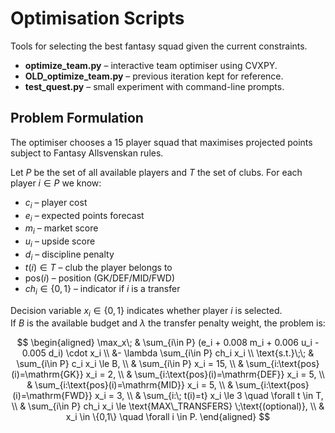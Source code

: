 <!-- MathJax setup for GitHub Pages rendering -->
<script type="text/javascript"
  async
  src="https://cdnjs.cloudflare.com/ajax/libs/mathjax/3.2.2/es5/tex-mml-chtml.js">
</script>

# Optimisation Scripts

Tools for selecting the best fantasy squad given the current constraints.

- **optimize_team.py** – interactive team optimiser using CVXPY.
- **OLD_optimize_team.py** – previous iteration kept for reference.
- **test_quest.py** – small experiment with command-line prompts.

## Problem Formulation

The optimiser chooses a 15 player squad that maximises projected points subject
to Fantasy Allsvenskan rules.

Let $P$ be the set of all available players and $T$ the set of clubs. For each
player $i \in P$ we know:

- $c_i$ – player cost  
- $e_i$ – expected points forecast  
- $m_i$ – market score  
- $u_i$ – upside score  
- $d_i$ – discipline penalty  
- $t(i) \in T$ – club the player belongs to  
- $\text{pos}(i)$ – position (GK/DEF/MID/FWD)  
- $ch_i \in \{0,1\}$ – indicator if $i$ is a transfer  

Decision variable $x_i \in \{0,1\}$ indicates whether player $i$ is selected.  
If $B$ is the available budget and $\lambda$ the transfer penalty weight, the
problem is:

$$
\begin{aligned}
\max_x\; & \sum_{i\in P} (e_i + 0.008 m_i + 0.006 u_i - 0.005 d_i) \cdot x_i \\
         &- \lambda \sum_{i\in P} ch_i x_i \\
\text{s.t.}\;\; 
         & \sum_{i\in P} c_i x_i \le B, \\
         & \sum_{i\in P} x_i = 15, \\
         & \sum_{i:\text{pos}(i)=\mathrm{GK}} x_i = 2, \\
         & \sum_{i:\text{pos}(i)=\mathrm{DEF}} x_i = 5, \\
         & \sum_{i:\text{pos}(i)=\mathrm{MID}} x_i = 5, \\
         & \sum_{i:\text{pos}(i)=\mathrm{FWD}} x_i = 3, \\
         & \sum_{i:\; t(i)=t} x_i \le 3 \quad \forall t \in T, \\
         & \sum_{i\in P} ch_i x_i \le \text{MAX\_TRANSFERS} \;\text{(optional)}, \\
         & x_i \in \{0,1\} \quad \forall i \in P.
\end{aligned}
$$